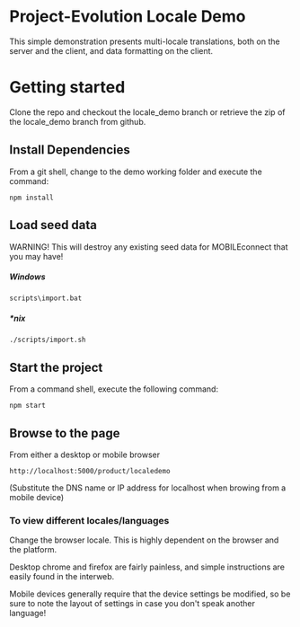 Project-Evolution Locale Demo
======================

This simple demonstration presents multi-locale translations, both on the server and the client, and data formatting on the client.

# Getting started

Clone the repo and checkout the locale_demo branch or retrieve the zip of the locale_demo branch from github.

## Install Dependencies
From a git shell, change to the demo working folder and execute the command:

`npm install`

## Load seed data
WARNING! This will destroy any existing seed data for MOBILEconnect that you may have!

##### Windows
`scripts\import.bat`

##### *nix
`./scripts/import.sh`

## Start the project
From a command shell, execute the following command:

`npm start`

## Browse to the page

From either a desktop or mobile browser

`http://localhost:5000/product/localedemo`

(Substitute the DNS name or IP address for localhost when browing from a mobile device)

### To view different locales/languages
Change the browser locale. This is highly dependent on the browser and the platform.

Desktop chrome and firefox are fairly painless, and simple instructions are easily found in the interweb.

Mobile devices generally require that the device settings be modified, so be sure to note the layout of settings in case you don't speak another language!